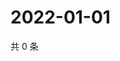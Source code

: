 # 2022-01-01

共 0 条

<!-- BEGIN WEIBO -->
<!-- 最后更新时间 Sat Jan 01 2022 14:00:52 GMT+0800 (China Standard Time) -->

<!-- END WEIBO -->
